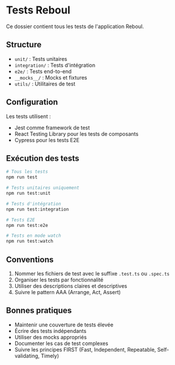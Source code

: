 # Tests Reboul

Ce dossier contient tous les tests de l'application Reboul.

## Structure

- `unit/` : Tests unitaires
- `integration/` : Tests d'intégration
- `e2e/` : Tests end-to-end
- `__mocks__/` : Mocks et fixtures
- `utils/` : Utilitaires de test

## Configuration

Les tests utilisent :
- Jest comme framework de test
- React Testing Library pour les tests de composants
- Cypress pour les tests E2E

## Exécution des tests

```bash
# Tous les tests
npm run test

# Tests unitaires uniquement
npm run test:unit

# Tests d'intégration
npm run test:integration

# Tests E2E
npm run test:e2e

# Tests en mode watch
npm run test:watch
```

## Conventions

1. Nommer les fichiers de test avec le suffixe `.test.ts` ou `.spec.ts`
2. Organiser les tests par fonctionnalité
3. Utiliser des descriptions claires et descriptives
4. Suivre le pattern AAA (Arrange, Act, Assert)

## Bonnes pratiques

- Maintenir une couverture de tests élevée
- Écrire des tests indépendants
- Utiliser des mocks appropriés
- Documenter les cas de test complexes
- Suivre les principes FIRST (Fast, Independent, Repeatable, Self-validating, Timely) 